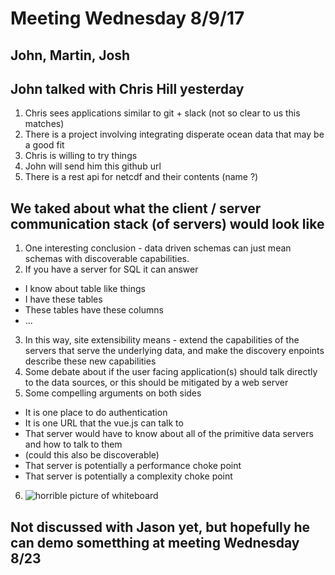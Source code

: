 # Meeting Wednesday 8/9/17
## John, Martin, Josh

## John talked with Chris Hill yesterday
1. Chris sees applications similar to git + slack (not so clear to us this matches)
2. There is a project involving integrating disperate ocean data that may be a good fit
3. Chris is willing to try things
4. John will send him this github url
5. There is a rest api for netcdf and their contents (name ?)

## We taked about what the client / server communication stack (of servers) would look like
1. One interesting conclusion - data driven schemas can just mean schemas with discoverable capabilities.
2. If you have a server for SQL  it can answer 
* I know about table like things
 * I have these tables
 * These tables have these columns
 * ...
3. In this way, site extensibility means - extend the capabilities of the servers that serve the underlying data, and make the discovery enpoints describe these new capabilities
4. Some debate about if the user facing application(s) should talk directly to the data sources, or this should be mitigated by a web server
5. Some compelling arguments on both sides
 * It is one place to do authentication
 * It is one URL that the vue.js can talk to
 * That server would have to know about all of the primitive data servers and how to talk to them
  * (could this also be discoverable)
 * That server is potentially a performance choke point
 * That server is potentially a complexity choke point
6. ![horrible picture of whiteboard](https://github.com/joshStillerman/NDM/blob/master/meeting-notes/whiteboard-8-9-17.jpg "Whiteboard photo")

 
## Not discussed with Jason yet, but hopefully he can demo sometthing at meeting Wednesday 8/23
 
